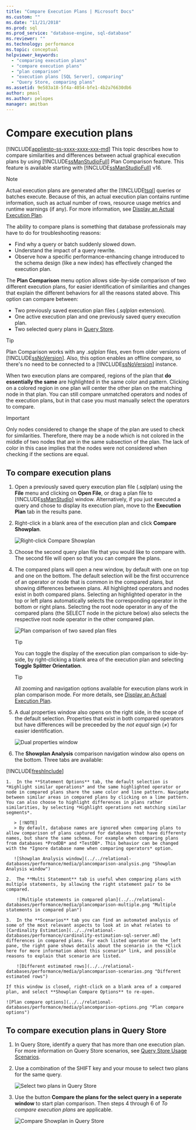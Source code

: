 ```yaml
---
title: "Compare Execution Plans | Microsoft Docs"
ms.custom: ""
ms.date: "11/21/2018"
ms.prod: sql
ms.prod_service: "database-engine, sql-database"
ms.reviewer: ""
ms.technology: performance
ms.topic: conceptual
helpviewer_keywords: 
  - "comparing execution plans"
  - "compare execution plans"
  - "plan comparison"
  - "execution plans [SQL Server], comparing"
  - "Query Store, comparing plans"
ms.assetid: 9e583a18-5f4a-4054-bfe1-4b2a76630db6
author: pmasl
ms.author: pelopes
manager: amitban
---
```

# Compare execution plans
[!INCLUDE[appliesto-ss-xxxx-xxxx-xxx-md](../../includes/appliesto-ss-xxxx-xxxx-xxx-md.md)]
This topic describes how to compare similarities and differences between actual graphical execution plans by using [!INCLUDE[ssManStudioFull](../../includes/ssmanstudiofull-md.md)] Plan Comparison feature. This feature is available starting with [!INCLUDE[ssManStudioFull](../../includes/ssmanstudiofull-md.md)] v16.
  
> [!NOTE]
> Actual execution plans are generated after the [!INCLUDE[tsql](../../includes/tsql-md.md)] queries or batches execute. Because of this, an actual execution plan contains runtime information, such as actual number of rows, resource usage metrics and runtime warnings (if any). For more information, see [Display an Actual Execution Plan](../../relational-databases/performance/display-an-actual-execution-plan.md).
  
The ability to compare plans is something that database professionals may have to do for troubleshooting reasons:
-   Find why a query or batch suddenly slowed down.
-   Understand the impact of a query rewrite.
-   Observe how a specific performance-enhancing change introduced to the schema design (like a new index) has effectively changed the execution plan.  
 
The **Plan Comparison** menu option allows side-by-side comparison of two different execution plans, for easier identification of similarities and changes that explain the different behaviors for all the reasons stated above. This option can compare between:
- Two previously saved execution plan files (*.sqlplan* extension).
- One active execution plan and one previously saved query execution plan.
- Two selected query plans in [Query Store](../../relational-databases/performance/monitoring-performance-by-using-the-query-store.md).

> [!TIP]
> Plan Comparison works with any *.sqlplan* files, even from older versions of [!INCLUDE[ssNoVersion](../../includes/ssnoversion-md.md)]. Also, this option enables an offline compare, so there's no need to be connected to a [!INCLUDE[ssNoVersion](../../includes/ssnoversion-md.md)] instance. 

When two execution plans are compared, regions of the plan that **do essentially the same** are highlighted in the same color and pattern. Clicking on a colored region in one plan will center the other plan on the matching node in that plan. You can still compare unmatched operators and nodes of the execution plans, but in that case you must manually select the operators to compare.

> [!IMPORTANT]
> Only nodes considered to change the shape of the plan are used to check for similarities. Therefore, there may be a node which is not colored in the middle of two nodes that are in the same subsection of the plan. The lack of color in this case implies that the nodes were not considered when checking if the sections are equal.
  
## To compare execution plans
  
1.  Open a previously saved query execution plan file (.sqlplan) using the **File** menu and clicking on **Open File**, or drag a plan file to [!INCLUDE[ssManStudio](../../includes/ssManStudio-md.md)] window. Alternatively, if you just executed a query and chose to display its execution plan, move to the **Execution Plan** tab in the results pane. 

2.  Right-click in a blank area of the execution plan and click **Compare Showplan**. 

    ![Right-click Compare Showplan](../../relational-databases/performance/media/plancomparisonmenuoption.png "Right-click Compare Showplan")   

3.  Choose the second query plan file that you would like to compare with. The second file will open so that you can compare the plans.

4.  The compared plans will open a new window, by default with one on top and one on the bottom. The default selection will be the first occurrence of an operator or node that is common in the compared plans, but showing differences between plans. All highlighted operators and nodes exist in both compared plans. Selecting an highlighted operator in the top or left plans automatically selects the corresponding operator in the bottom or right plans. Selecting the root node operator in any of the compared plans (the SELECT node in the picture below) also selects the respective root node operator in the other compared plan.

    ![Plan comparison of two saved plan files](../../relational-databases/performance/media/plancomparison-plans.png "Plan comparison of two saved plan files")  

     > [!TIP]
     > You can toggle the display of the execution plan comparison to side-by-side, by right-clicking a blank area of the execution plan and selecting  **Toggle Splitter Orientation**.

     > [!TIP]
     > All zooming and navigation options available for execution plans work in plan comparison mode. For more details, see [Display an Actual Execution Plan](../../relational-databases/performance/display-an-actual-execution-plan.md).

5.  A dual properties window also opens on the right side, in the scope of the default selection. Properties that exist in both compared operators but have differences will be preceeded by the *not equal* sign (&ne;) for easier identification.

    ![Dual properties window](../../relational-databases/performance/media/plancomparison-properties.png "Dual properties window")  

6.  The **Showplan Analysis** comparison navigation window also opens on the bottom. Three tabs are available:

[!INCLUDE[freshInclude](../../includes/paragraph-content/fresh-note-steps-feedback.md)]

    1.  In the **Statement Options** tab, the default selection is *Highlight similar operations* and the same highlighted operator or node in compared plans share the same color and line pattern. Navigate between similar areas in compared plans by clicking on a lime pattern. You can also choose to highlight differences in plans rather similarities, by selecting *Highlight operations not matching similar segments*. 
    
       > [!NOTE]
       > By default, database names are ignored when comparing plans to allow comparison of plans captured for databases that have differenty names, but share the same schema. For example when comparing plans from databases *ProdDB* and *TestDB*. This behavior can be changed with the *Ignore database name when comparing operators* option.

       ![Showplan Analysis window](../../relational-databases/performance/media/plancomparison-analysis.png "Showplan Analysis window") 

    2.  The **Multi Statement** tab is useful when comparing plans with multiple statements, by allowing the right statement pair to be compared.

        ![Multiple statements in compared plan](../../relational-databases/performance/media/plancomparison-multiple.png "Multiple statements in compared plan")  

    3.  In the **Scenarios** tab you can find an automated analysis of some of the most relevant aspects to look at in what relates to [Cardinality Estimation](../../relational-databases/performance/cardinality-estimation-sql-server.md) differences in compared plans. For each listed operator on the left pane, the right pane shows details about the scenario in the *Click here for more information about this scenario* link, and possible reasons to explain that scenario are listed. 

        ![Different estimated rows](../../relational-databases/performance/media/plancomparison-scenarios.png "Different estimated rows")  

    If this window is closed, right-click on a blank area of a compared plan, and select **Showplan Compare Options** to re-open.

    ![Plan compare options](../../relational-databases/performance/media/plancomparison-options.png "Plan compare options")  

## To compare execution plans in Query Store

1.  In Query Store, identify a query that has more than one execution plan. For more information on Query Store scenarios, see [Query Store Usage Scenarios](../../relational-databases/performance/query-store-usage-scenarios.md#identify-and-tune-top-resource-consuming-queries).

2.  Use a combination of the SHIFT key and your mouse to select two plans for the same query. 

    ![Select two plans in Query Store](../../relational-databases/performance/media/plancomparison-querystore.png "Select two plans in Query Store")   

3.  Use the button **Compare the plans for the select query in a seperate window** to start plan comparison. Then steps 4 through 6 of *To compare execution plans* are applicable. 

    ![Compare Showplan in Query Store](../../relational-databases/performance/media/plancomparison-querystoreoption.png "Compare Showplan in Query Store") 
